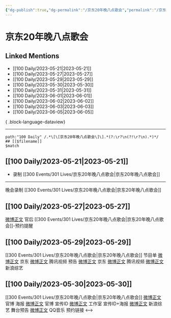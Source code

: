 ```yaml
---
{"dg-publish":true,"dg-permalink":"/京东20年晚八点歌会","permalink":"/京东20年晚八点歌会/","created":"2023-05-25T12:40:59.542+08:00","updated":"2023-05-31T16:03:34.883+08:00"}
---
```


# 京东20年晚八点歌会

## Linked Mentions
- [[100 Daily/2023-05-21\|2023-05-21]]
- [[100 Daily/2023-05-27\|2023-05-27]]
- [[100 Daily/2023-05-29\|2023-05-29]]
- [[100 Daily/2023-05-30\|2023-05-30]]
- [[100 Daily/2023-05-31\|2023-05-31]]
- [[100 Daily/2023-06-01\|2023-06-01]]
- [[100 Daily/2023-06-02\|2023-06-02]]
- [[100 Daily/2023-06-03\|2023-06-03]]
- [[100 Daily/2023-06-05\|2023-06-05]]

{ .block-language-dataview}

---

```expander
path:"100 Daily" /.*\[\[京东20年晚八点歌会\]\].*(?:\r?\n(?!\r?\n).*)*/
## [[$filename]]
$match
```
## [[100 Daily/2023-05-21\|2023-05-21]]
  - 录制 [[300 Events/301 Lives/京东20年晚八点歌会\|京东20年晚八点歌会]]
---
晚会录制 [[300 Events/301 Lives/京东20年晚八点歌会\|京东20年晚八点歌会]]
## [[100 Daily/2023-05-27\|2023-05-27]]
[微博正文](http://weibo.com/5248300719/N2vVLrnYG) 官后 [[300 Events/301 Lives/京东20年晚八点歌会\|京东20年晚八点歌会]]-预约提醒
## [[100 Daily/2023-05-29\|2023-05-29]]
[[300 Events/301 Lives/京东20年晚八点歌会\|京东20年晚八点歌会]]
节目单
[微博正文](https://weibo.com/1717871843/N2PbdhnH7) 京东
[微博正文](https://weibo.com/2591595652/N2PuJEEJS) 腾讯视频
预告
[微博正文](https://weibo.com/1717871843/N2PfE5UY4) 京东
[微博正文](https://weibo.com/2591595652/N2Phv3OOg) 腾讯视频
[微博正文](http://weibo.com/1878335471/N2PgFojP9) 新浪综艺
## [[100 Daily/2023-05-30\|2023-05-30]]
[[300 Events/301 Lives/京东20年晚八点歌会\|京东20年晚八点歌会]]
[微博正文](http://weibo.com/1717871843/N2XcrpdBE) 官博 海报
[微博正文](https://weibo.com/1717871843/N2XqEwnOG) 官博 宣传ID
[微博正文](http://weibo.com/7478855230/N2XrxxnJy) 工作室 宣传ID+海报
[微博正文](http://weibo.com/1878335471/N2XwUxtey) 新浪综艺 舞台预告
[微博正文](http://weibo.com/2169129705/N30bx7Z7N) QQ音乐 预约链接
<-->